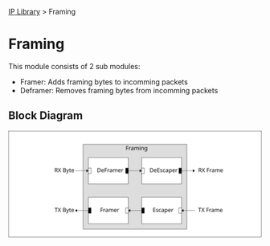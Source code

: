 [IP Library](../../doc.md) > Framing


# Framing

This module consists of 2 sub modules:

- Framer: Adds framing bytes to incomming packets
- Deframer: Removes framing bytes from incomming packets


## Block Diagram

![block diagram](figs/bd.svg)
